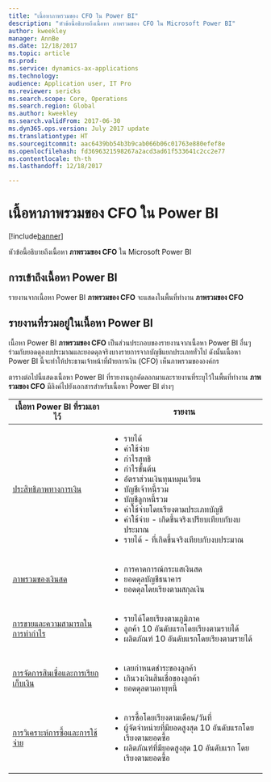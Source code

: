 ```yaml
---
title: "เนื้อหาภาพรวมของ CFO ใน Power BI"
description: "หัวข้อนี้อธิบายถึงเนื้อหา ภาพรวมของ CFO ใน Microsoft Power BI"
author: kweekley
manager: AnnBe
ms.date: 12/18/2017
ms.topic: article
ms.prod: 
ms.service: dynamics-ax-applications
ms.technology: 
audience: Application user, IT Pro
ms.reviewer: sericks
ms.search.scope: Core, Operations
ms.search.region: Global
ms.author: kweekley
ms.search.validFrom: 2017-06-30
ms.dyn365.ops.version: July 2017 update
ms.translationtype: HT
ms.sourcegitcommit: aac6439bb54b3b9cab066b06c01763e880efef8e
ms.openlocfilehash: fd3696321598267a2acd3ad61f533641c2cc2e77
ms.contentlocale: th-th
ms.lasthandoff: 12/18/2017

---
```


# <a name="cfo-overview-power-bi-content"></a>เนื้อหาภาพรวมของ CFO ใน Power BI

[!include[banner](../includes/banner.md)]


หัวข้อนี้อธิบายถึงเนื้อหา **ภาพรวมของ CFO** ใน Microsoft Power BI 

## <a name="accessing-the-power-bi-content"></a>การเข้าถึงเนื้อหา Power BI

รายงานจากเนื้อหา Power BI **ภาพรวมของ CFO** จะแสดงในพื้นที่ทำงาน **ภาพรวมของ CFO**

## <a name="reports-that-are-included-in-the-power-bi-content"></a>รายงานที่รวมอยู่ในเนื้อหา Power BI
เนื้อหา Power BI **ภาพรวมของ CFO** เป็นส่วนประกอบของรายงานจากเนื้อหา Power BI อื่นๆ ร่วมกับยอดดุลงบประมาณและยอดดุลจริงบางรายการจากบัญชีแยกประเภททั่วไป ดังนั้นเนื้อหา Power BI นี้จะทำให้ประธานเจ้าหน้าที่ฝ่ายการเงิน (CFO) เห็นภาพรวมขององค์กร

ตารางต่อไปนี้แสดงเนื้อหา Power BI ที่รายงานถูกคัดลอกมาและรายงานที่ระบุไว้ในพื้นที่ทำงาน **ภาพรวมของ CFO** มีลิงค์ไปยังเอกสารสำหรับเนื้อหา Power BI ต่างๆ

| เนื้อหา Power BI ที่รวมเอาไว้     | รายงาน |
|---------------------------------------|---------|
| [ประสิทธิภาพทางการเงิน](financial-performance-power-bi-content-pack.md) | <ul><li>รายได้</li><li>ค่าใช้จ่าย</li><li>กำไรสุทธิ</li><li>กำไรขั้นต้น</li><li>อัตราส่วนเงินทุนหมุนเวียน</li><li>บัญชีเจ้าหนี้รวม</li><li>บัญชีลูกหนี้รวม</li><li>ค่าใช้จ่ายโดยเรียงตามประเภทบัญชี</li><li>ค่าใช้จ่าย - เกิดขึ้นจริงเปรียบเทียบกับงบประมาณ</li><li>รายได้ - ที่เกิดขึ้นจริงเทียบกับงบประมาณ</li></ul> |
| [ภาพรวมของเงินสด](../../financials/cash-bank-management/Cash-Overview-Power-BI-content.md) | <ul><li>การคาดการณ์กระแสเงินสด</li><li>ยอดดุลบัญชีธนาคาร</li><li>ยอดดุลโดยเรียงตามสกุลเงิน</li></ul> |
| [การขายและความสามารถในการทำกำไร](sales-profitability-performance-content-pack.md) | <ul><li>รายได้โดยเรียงตามภูมิภาค</li><li>ลูกค้า 10 อันดับแรกโดยเรียงตามรายได้</li><li>ผลิตภัณฑ์ 10 อันดับแรกโดยเรียงตามรายได้</li></ul> |
| [การจัดการสินเชื่อและการเรียกเก็บเงิน](../../financials/accounts-receivable/credit-collections-power-bi.md) | <ul><li>เลยกำหนดชำระของลูกค้า</li><li>เกินวงเงินสินเชื่อของลูกค้า</li><li>ยอดดุลตามอายุหนี้</li></ul> |
| [การวิเคราะห์การซื้อและการใช้จ่าย](../../financials/accounts-receivable/credit-collections-power-bi.md) | <ul><li>การซื้อโดยเรียงตามเดือน/วันที่</li><li>ผู้จัดจำหน่ายที่มียอดสูงสุด 10 อันดับแรกโดยเรียงตามยอดซื้อ</li><li>ผลิตภัณฑ์ที่มียอดสูงสุด 10 อันดับแรก โดยเรียงตามยอดซื้อ</li></ul> |



